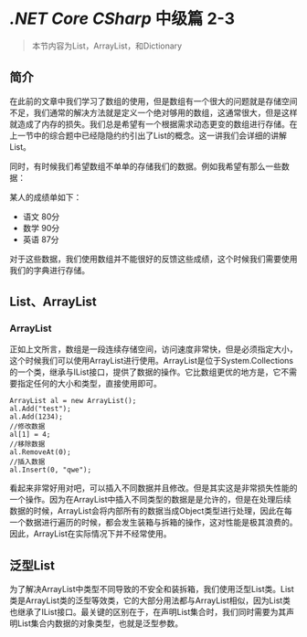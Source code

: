 # *.NET Core CSharp* 中级篇 2-3
>本节内容为List，ArrayList，和Dictionary

## 简介
在此前的文章中我们学习了数组的使用，但是数组有一个很大的问题就是存储空间不足，我们通常的解决方法就是定义一个绝对够用的数组，这通常很大，但是这样就造成了内存的损失。我们总是希望有一个根据需求动态更变的数组进行存储。在上一节中的综合题中已经隐隐约约引出了List的概念。这一讲我们会详细的讲解List。

同时，有时候我们希望数组不单单的存储我们的数据。例如我希望有那么一些数据：

某人的成绩单如下：
- 语文 80分
- 数学 90分
- 英语 87分

对于这些数据，我们使用数组并不能很好的反馈这些成绩，这个时候我们需要使用我们的字典进行存储。

## List、ArrayList
### ArrayList
正如上文所言，数组是一段连续存储空间，访问速度非常快，但是必须指定大小，这个时候我们可以使用ArrayList进行使用。ArrayList是位于System.Collections的一个类，继承与IList接口，提供了数据的操作。它比数组更优的地方是，它不需要指定任何的大小和类型，直接使用即可。

``` CSharp
ArrayList al = new ArrayList();
al.Add("test");
al.Add(1234);
//修改数据
al[1] = 4;
//移除数据
al.RemoveAt(0);
//插入数据
al.Insert(0, "qwe");
```
看起来非常好用对吧，可以插入不同数据并且修改。但是其实这是非常损失性能的一个操作。因为在ArrayList中插入不同类型的数据是是允许的，但是在处理后续数据的时候，ArrayList会将内部所有的数据当成Object类型进行处理，因此在每一个数据进行遍历的时候，都会发生装箱与拆箱的操作，这对性能是极其浪费的。因此，ArrayList在实际情况下并不经常使用。

## 泛型List
为了解决ArrayList中类型不同导致的不安全和装拆箱，我们使用泛型List类。List类是ArrayList类的泛型等效类，它的大部分用法都与ArrayList相似，因为List类也继承了IList接口。最关键的区别在于，在声明List集合时，我们同时需要为其声明List集合内数据的对象类型，也就是泛型参数。
